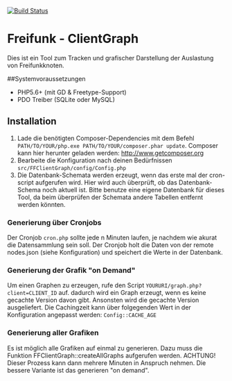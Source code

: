 [![Build Status](https://travis-ci.org/MatrixCrawler/FF-ClientGraph.svg?branch=master)](https://travis-ci.org/MatrixCrawler/FF-ClientGraph)

# Freifunk - ClientGraph

Dies ist ein Tool zum Tracken und grafischer Darstellung der Auslastung von Freifunkknoten.

##Systemvoraussetzungen

* PHP5.6+ (mit GD & Freetype-Support)
* PDO Treiber (SQLite oder MySQL)


## Installation

1. Lade die benötigten Composer-Dependencies mit dem Befehl ```PATH/TO/YOUR/php.exe PATH/TO/YOUR/composer.phar update```. Composer kann hier herunter geladen werden: http://www.getcomposer.org
2. Bearbeite die Konfiguration nach deinen Bedürfnissen ```src/FFClientGraph/config/Config.php```
3. Die Datenbank-Schemata werden erzeugt, wenn das erste mal der cron-script aufgerufen wird. Hier wird auch überprüft, ob das Datenbank-Schema noch aktuell ist. Bitte benutze eine eigene Datenbank für dieses Tool, da beim überprüfen der Schemata andere Tabellen entfernt werden könnten.

### Generierung über Cronjobs
Der Cronjob ```cron.php``` sollte jede n Minuten laufen, je nachdem wie akurat die Datensammlung sein soll.
Der Cronjob holt die Daten von der remote nodes.json (siehe Konfiguration) und speichert die Werte in der Datenbank.

### Generierung der Grafik "on Demand"
Um einen Graphen zu erzeugen, rufe den Script ```YOURURI/graph.php?client=CLIENT_ID``` auf.
dadurch wird ein Graph erzeugt, wenn es keine gecachte Version davon gibt. Ansonsten wird die gecachte Version ausgeliefert.
Die Cachingzeit kann über folgegenden Wert in der Konfiguration angepasst werden: ```Config::CACHE_AGE```

### Generierung aller Grafiken
Es ist möglich alle Grafiken auf einmal zu generieren. Dazu muss die Funktion FFClientGraph::createAllGraphs aufgerufen werden.
ACHTUNG! Dieser Prozess kann dann mehrere Minuten in Anspruch nehmen. Die bessere Variante ist das generieren "on demand".
 
